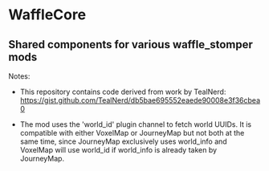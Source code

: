 # WaffleCore

## Shared components for various waffle_stomper mods

Notes: 

 - This repository contains code derived from work by TealNerd: https://gist.github.com/TealNerd/db5bae695552eaede90008e3f36cbea0
 
 - The mod uses the 'world_id' plugin channel to fetch world UUIDs. It is compatible with either VoxelMap or JourneyMap but not both at the same time, since JourneyMap exclusively uses world_info and VoxelMap will use world_id if world_info is already taken by JourneyMap.